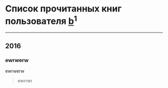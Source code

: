 # Список прочитанных книг пользователя [b](http://vk.com/id357954792)<sup>1</sup>
---

## 2016

### ewrwerw
ewrwerw
> ewrrwr



